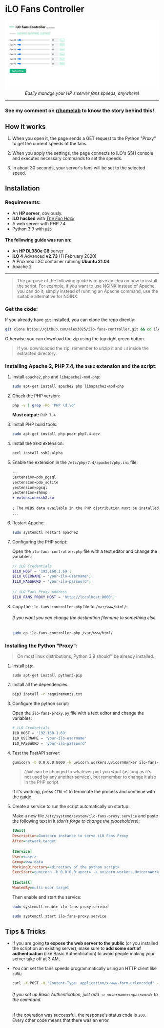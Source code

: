 # iLO Fans Controller

<p align="center">
  <img width="800" src="screenshot.png" alt="Webpage Screenshot">
  <br>
  <i>Easily manage your HP's server fans speeds, anywhere!</i>
</p>

---

### See my comment on [r/homelab](https://www.reddit.com/r/homelab/comments/rcel73/comment/hnu3iyp/?utm_source=share&utm_medium=web2x&context=3) to know the story behind this!


## How it works

1. When you open it, the page sends a GET request to the Python "Proxy" to get the current speeds of the fans.
   
2. When you apply the settings, the page connects to iLO's SSH console and executes necessary commands to set the speeds.

3. In about 30 seconds, your server's fans will be set to the selected speed. 


## Installation

### Requirements:
* An **HP server**, obviously.
* **iLO hacked** with _[The Fan Hack](https://www.reddit.com/r/homelab/comments/hix44v/silence_of_the_fans_pt_2_hp_ilo_4_273_now_with/)_
* A web server with PHP 7.4
* Python 3.9 with `pip`

#### The following guide was run on:
* An **HP DL380e G8** server
* **iLO 4** Advanced **v2.73** (11 February 2020)
* A Proxmox LXC container running **Ubuntu 21.04**
* Apache 2

---

> The purpose of the following guide is to give an idea on how to install the script. For example, if you want to use NGINX instead of Apache, you can do it, simply instead of running an Apache command, use the suitable alternative for NGINX.

### Get the code:
If you already have `git` installed, you can clone the repo directly:

```sh
git clone https://github.com/alex3025/ilo-fans-controller.git && cd ilo-fans-controller
```

Otherwise you can download the zip using the top right green button.
> If you downloaded the zip, remember to unzip it and `cd` inside the extracted directory.

### Installing Apache 2, PHP 7.4, the `SSH2` extension and the script:
1. Install `apache2`, `php` and `libapache2-mod-php`:
    ```sh
    sudo apt-get install apache2 php libapache2-mod-php
    ```

2. Check the PHP version:
    ```sh
    php -v | grep -Po 'PHP \d.\d'
    ```

    **Must output:** `PHP 7.4`

3. Install PHP build tools:
    ```sh
    sudo apt-get install php-pear php7.4-dev
    ```

4. Install the `SSH2` extension:
    ```sh
    pecl install ssh2-alpha
    ```

5. Enable the extension in the `/etc/php/7.4/apache2/php.ini` file:
    ```diff
    ...
    ;extension=pdo_pgsql
    ;extension=pdo_sqlite
    ;extension=pgsql
    ;extension=shmop
    + extension=ssh2.so

    ; The MIBS data available in the PHP distribution must be installed.
    ...
    ```

6. Restart Apache:
    ```sh
    sudo systemctl restart apache2
    ```

7. Configuring the PHP script:
   
    Open the `ilo-fans-controller.php` file with a text editor and change the variables:

    ```php
    // iLO Credentials
    $ILO_HOST = '192.168.1.69';
    $ILO_USERNAME = 'your-ilo-username';
    $ILO_PASSWORD = 'your-ilo-password';

    // iLO Fans Proxy Address
    $ILO_FANS_PROXY_HOST = 'http://localhost:8000';
    ```

8. Copy the `ilo-fans-controller.php` file to `/var/www/html/`:
    ###### If you want you can change the destination filename to something else.
    ```sh
    sudo cp ilo-fans-controller.php /var/www/html/
    ```

### Installing the Python "Proxy":
> On most linux distributions, Python 3.9 should™ be already installed.
1. Install `pip`:
    ```
    sudo apt-get install python3-pip
    ```

2. Install all the dependencies:
    ```sh
    pip3 install -r requirements.txt
    ```

3. Configure the python script:

    Open the `ilo-fans-proxy.py` file with a text editor and change the variables:

    ```py
    # iLO Credentials
    ILO_HOST = '192.168.1.69'
    ILO_USERNAME = 'your-ilo-username'
    ILO_PASSWORD = 'your-ilo-password'
    ```

4. Test the FastAPI server:
    ```sh
    gunicorn -b 0.0.0.0:8000 -k uvicorn.workers.UvicornWorker ilo-fans-proxy:app
    ```
    > `8000` can be changed to whatever port you want (as long as it's not used by any another service), but remember to change it also in the PHP script.

    If it's working, press `CTRL+C` to terminate the process and continue with the guide.

5. Create a service to run the script automatically on startup:

    Make a new file `/etc/systemd/system/ilo-fans-proxy.service` and paste the following text in it _(don't forge to change the placeholders)_:
    
    ```ini
    [Unit]
    Description=Gunicorn instance to serve iLO Fans Proxy
    After=network.target

    [Service]
    User=<user>
    Group=www-data
    WorkingDirectory=<directory of the python script>
    ExecStart=gunicorn -b 0.0.0.0:<port> -k uvicorn.workers.UvicornWorker ilo-fans-proxy:app

    [Install]
    WantedBy=multi-user.target
    ```

    Then enable and start the service:

    ```sh
    sudo systemctl enable ilo-fans-proxy.service
    ```

    ```sh
    sudo systemctl start ilo-fans-proxy.service
    ```

## Tips & Tricks
* If you are going **to expose the web server to the public** (or you installed the script on an existing server), make sure to **add some sort of authentication** (like Basic Authentication) to avoid people making your server take off at 3 AM.

* You can set the fans speeds programmatically using an HTTP client like `cURL`:
    ```sh
    curl -X POST -H "Content-Type: application/x-www-form-urlencoded" -d "fan-0=50&fan-3=25..." http://<server ip>/ilo-fans-controller.php
    ```
    ###### If you set up Basic Authentication, just add `-u <username>:<password>` to the command.
    If the operation was successful, the response's status code is `200`.
    <br>
    Every other code means that there was an error.
